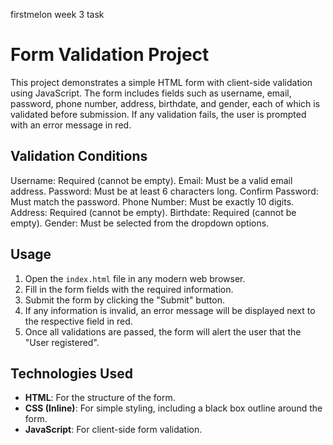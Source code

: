 firstmelon week 3 task

# Form Validation Project

This project demonstrates a simple HTML form with client-side validation using JavaScript. The form includes fields such as username, email, password, phone number, address, birthdate, and gender, each of which is validated before submission. If any validation fails, the user is prompted with an error message in red.

## Validation Conditions

Username: Required (cannot be empty).
Email: Must be a valid email address.
Password: Must be at least 6 characters long.
Confirm Password: Must match the password.
Phone Number: Must be exactly 10 digits.
Address: Required (cannot be empty).
Birthdate: Required (cannot be empty).
Gender: Must be selected from the dropdown options.

## Usage

1. Open the `index.html` file in any modern web browser.
2. Fill in the form fields with the required information.
3. Submit the form by clicking the "Submit" button.
4. If any information is invalid, an error message will be displayed next to the respective field in red.
5. Once all validations are passed, the form will alert the user that the "User registered".


## Technologies Used

- **HTML**: For the structure of the form.
- **CSS (Inline)**: For simple styling, including a black box outline around the form.
- **JavaScript**: For client-side form validation.
